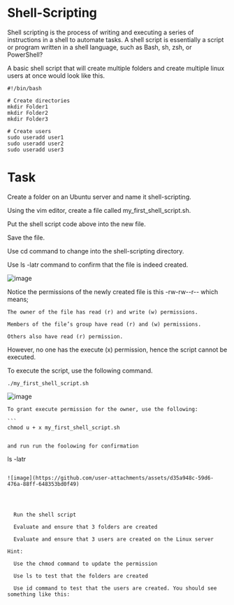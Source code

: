 # Shell-Scripting
Shell scripting is the process of writing and executing a series of instructions in a shell to automate tasks. A shell script is essentially a script or program written in a shell language, such as Bash, sh, zsh, or PowerShell?

A basic shell script that will create multiple folders and create multiple linux users at once would look like this.

```
#!/bin/bash

# Create directories
mkdir Folder1
mkdir Folder2
mkdir Folder3

# Create users
sudo useradd user1
sudo useradd user2
sudo useradd user3
```


# Task

Create a folder on an Ubuntu server and name it shell-scripting.

Using the vim editor, create a file called my_first_shell_script.sh.

Put the shell script code above into the new file.

Save the file.

Use cd command to change into the shell-scripting directory.

Use ls -latr command to confirm that the file is indeed created.

![image](https://github.com/user-attachments/assets/576bc33a-de35-4541-9598-0f360df2462f)


Notice the permissions of the newly created file is this -rw-rw--r-- which means;

    The owner of the file has read (r) and write (w) permissions.

    Members of the file’s group have read (r) and (w) permissions.

    Others also have read (r) permission.

However, no one has the execute (x) permission, hence the script cannot be executed.

To execute the script, use the following command.

```
./my_first_shell_script.sh

```
![image](https://github.com/user-attachments/assets/70a16f5a-43e7-41bd-9839-c543c934c09e)



    To grant execute permission for the owner, use the following:
    
    ```
    chmod u + x my_first_shell_script.sh
    
   ```

and run run the foolowing for confirmation

  ```
  ls -latr
  
  ```

![image](https://github.com/user-attachments/assets/d35a948c-59d6-476a-88ff-648353bd0f49)

  
    

    Run the shell script

    Evaluate and ensure that 3 folders are created

    Evaluate and ensure that 3 users are created on the Linux server

Hint:

    Use the chmod command to update the permission

    Use ls to test that the folders are created

    Use id command to test that the users are created. You should see something like this:

